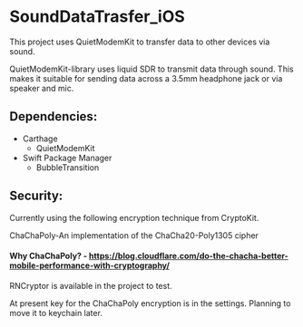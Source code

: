 # SoundDataTrasfer_iOS

This project uses QuietModemKit to transfer data to other devices via sound.


QuietModemKit-library uses liquid SDR to transmit data through sound. This makes it suitable for sending data across a 3.5mm headphone jack or via speaker and mic.

## Dependencies:
 - Carthage
     - QuietModemKit
 - Swift Package Manager
     - BubbleTransition
   
## Security:

Currently using the following encryption technique from CryptoKit.

ChaChaPoly-An implementation of the ChaCha20-Poly1305 cipher

#### Why ChaChaPoly? - https://blog.cloudflare.com/do-the-chacha-better-mobile-performance-with-cryptography/

RNCryptor is available in the project to test. 

At present key for the ChaChaPoly encryption is in the settings. Planning to move it to keychain later.

